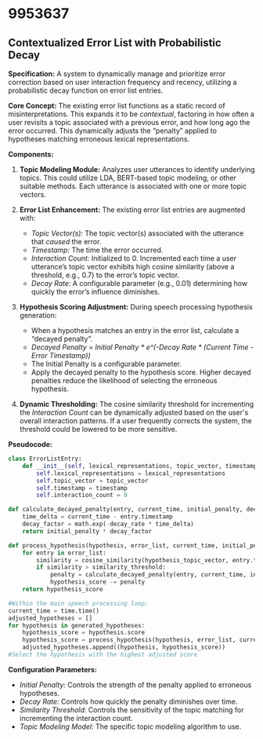 # 9953637

## Contextualized Error List with Probabilistic Decay

**Specification:** A system to dynamically manage and prioritize error correction based on user interaction frequency and recency, utilizing a probabilistic decay function on error list entries.

**Core Concept:**  The existing error list functions as a static record of misinterpretations. This expands it to be *contextual*, factoring in how often a user revisits a topic associated with a previous error, and how long ago the error occurred. This dynamically adjusts the “penalty” applied to hypotheses matching erroneous lexical representations.

**Components:**

1.  **Topic Modeling Module:**  Analyzes user utterances to identify underlying topics.  This could utilize LDA, BERT-based topic modeling, or other suitable methods.  Each utterance is associated with one or more topic vectors.

2.  **Error List Enhancement:** The existing error list entries are augmented with:
    *   *Topic Vector(s):* The topic vector(s) associated with the utterance that *caused* the error.
    *   *Timestamp:* The time the error occurred.
    *   *Interaction Count:* Initialized to 0. Incremented each time a user utterance’s topic vector exhibits high cosine similarity (above a threshold, e.g., 0.7) to the error’s topic vector.
    *   *Decay Rate:* A configurable parameter (e.g., 0.01) determining how quickly the error’s influence diminishes.

3.  **Hypothesis Scoring Adjustment:**  During speech processing hypothesis generation:
    *   When a hypothesis matches an entry in the error list, calculate a “decayed penalty”.
    *   *Decayed Penalty =  Initial Penalty * e^(-Decay Rate * (Current Time - Error Timestamp))*
    *   The Initial Penalty is a configurable parameter.
    *   Apply the decayed penalty to the hypothesis score.  Higher decayed penalties reduce the likelihood of selecting the erroneous hypothesis.

4.  **Dynamic Thresholding:** The cosine similarity threshold for incrementing the *Interaction Count* can be dynamically adjusted based on the user's overall interaction patterns.  If a user frequently corrects the system, the threshold could be lowered to be more sensitive.

**Pseudocode:**

```python
class ErrorListEntry:
    def __init__(self, lexical_representations, topic_vector, timestamp):
        self.lexical_representations = lexical_representations
        self.topic_vector = topic_vector
        self.timestamp = timestamp
        self.interaction_count = 0

def calculate_decayed_penalty(entry, current_time, initial_penalty, decay_rate):
    time_delta = current_time - entry.timestamp
    decay_factor = math.exp(-decay_rate * time_delta)
    return initial_penalty * decay_factor

def process_hypothesis(hypothesis, error_list, current_time, initial_penalty, decay_rate, similarity_threshold):
    for entry in error_list:
        similarity = cosine_similarity(hypothesis_topic_vector, entry.topic_vector)
        if similarity > similarity_threshold:
            penalty = calculate_decayed_penalty(entry, current_time, initial_penalty, decay_rate)
            hypothesis_score -= penalty
    return hypothesis_score

#Within the main speech processing loop:
current_time = time.time()
adjusted_hypotheses = []
for hypothesis in generated_hypotheses:
    hypothesis_score = hypothesis.score
    hypothesis_score = process_hypothesis(hypothesis, error_list, current_time, 0.5, 0.01, 0.7)
    adjusted_hypotheses.append((hypothesis, hypothesis_score))
#Select the hypothesis with the highest adjusted score
```

**Configuration Parameters:**

*   *Initial Penalty:*  Controls the strength of the penalty applied to erroneous hypotheses.
*   *Decay Rate:* Controls how quickly the penalty diminishes over time.
*   *Similarity Threshold:* Controls the sensitivity of the topic matching for incrementing the interaction count.
*   *Topic Modeling Model:* The specific topic modeling algorithm to use.